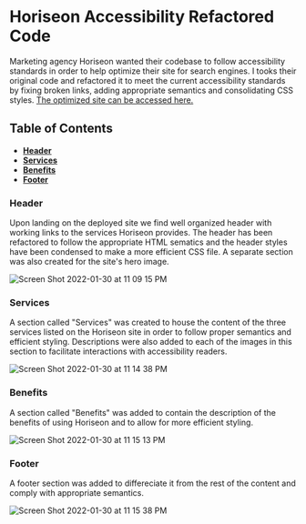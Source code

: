 # Horiseon Accessibility Refactored Code

Marketing agency Horiseon wanted their codebase to follow accessibility standards in order to help optimize their site for search engines. I tooks their original code and refactored it to meet the current accessibility standards by fixing broken links, adding appropriate semantics and consolidating CSS styles. 
[The optimized site can be accessed here.](https://alondra9020.github.io/Horiseon-Accessibility-Refactored-Code/)

## Table of Contents
* [**Header**](https://github.com/alondra9020/Horiseon-Accessibility-Refactored-Code#header) 
* [**Services**](https://github.com/alondra9020/Horiseon-Accessibility-Refactored-Code#services) 
* [**Benefits**](https://github.com/alondra9020/Horiseon-Accessibility-Refactored-Code#benefits) 
* [**Footer**](https://github.com/alondra9020/Horiseon-Accessibility-Refactored-Code#footer)

### Header

Upon landing on the deployed site we find well organized header with working links to the services Horiseon provides. The header has been refactored to follow the appropriate HTML sematics and the header styles have been condensed to make a more efficient CSS file. A separate section was also created for the site's hero image.

![Screen Shot 2022-01-30 at 11 09 15 PM](https://user-images.githubusercontent.com/92908536/151737696-f2225e65-ed92-4605-9c30-b2c4d845f26a.png)


### Services

A section called "Services" was created to house the content of the three services listed on the Horiseon site in order to follow proper semantics and efficient styling. Descriptions were also added to each of the images in this section to facilitate interactions with accessibility readers.

![Screen Shot 2022-01-30 at 11 14 38 PM](https://user-images.githubusercontent.com/92908536/151738075-f0cce614-4182-4f3b-a250-87a712868121.png)


### Benefits

A section called "Benefits" was added to contain the description of the benefits of using Horiseon and to allow for more efficient styling. 

![Screen Shot 2022-01-30 at 11 15 13 PM](https://user-images.githubusercontent.com/92908536/151738121-1dd5e0e3-526a-4dc2-8371-a70af4a80a3f.png)


### Footer

A footer section was added to differeciate it from the rest of the content and comply with appropriate semantics. 

![Screen Shot 2022-01-30 at 11 15 38 PM](https://user-images.githubusercontent.com/92908536/151738153-adae4131-335e-4bad-a73c-9431861883e0.png)

